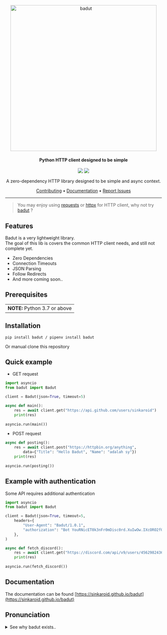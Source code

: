 <div align="center">
<a href="https://sinkaroid.github.io/badut"><img width="470" src="https://cdn.discordapp.com/attachments/952117487166705747/965183519728996392/badot.png" alt="badut"></a>

<h4 align="center">Python HTTP client designed to be simple</h4>

<p align="center">
	<a href="https://github.com/sinkaroid/badut/actions/workflows/build.yml"><img src="https://github.com/sinkaroid/badut/actions/workflows/build.yml/badge.svg"></a>
	<a href="https://codeclimate.com/github/sinkaroid/badut/maintainability"><img src="https://api.codeclimate.com/v1/badges/7c53330c7a3c0c2a2006/maintainability"></a>
</p>

A zero-dependency HTTP library designed to be simple and async context.

<a href="https://github.com/sinkaroid/badut/blob/master/CONTRIBUTING.md">Contributing</a> •
<a href="https://sinkaroid.github.io/badut">Documentation</a> •
<a href="https://github.com/sinkaroid/badut/issues/new/choose">Report Issues</a>
</div>

---

> You may enjoy using [requests](https://requests.readthedocs.io/en/master/) or [httpx](https://github.com/encode/httpx) for HTTP client, why not try [badut](https://sinkaroid.github.io/badut/) ?
## Features
Badut is a very lightweight library.  
The goal of this lib is covers the common HTTP client needs, and still not complete yet.
- Zero Dependencies
- Connection Timeouts
- JSON Parsing
- Follow Redirects
- And more coming soon..

## Prerequisites
<table>
	<td><b>NOTE:</b> Python 3.7 or above</td>
</table>

## Installation
`pip install badut / pipenv install badut`

Or manual clone this repository

## Quick example
- GET request
```py
import asyncio
from badut import Badut

client = Badut(json=True, timeout=5)

async def main():
    res = await client.get("https://api.github.com/users/sinkaroid")
    print(res)
    
asyncio.run(main())
```

- POST request
```py
async def posting():
    res = await client.post("https://httpbin.org/anything",
        data={"Title": "Hello Badut", "Name": "adalah sy"})
    print(res)
    
asyncio.run(posting())
```

## Example with authentication
Some API requires additional authentication
```py
import asyncio
from badut import Badut

client = Badut(json=True, timeout=5,
    headers={
        "User-Agent": "Badut/1.0.1",
        "authorization": "Bot YouRNicET0k3nFr0mDisc0rd.XuIwOw.IXcORO2fO5XXSmugSombong",
    },
)

async def fetch_discord():
    res = await client.get("https://discord.com/api/v9/users/456298243618504707")
    print(res)
    
asyncio.run(fetch_discord())
```

## Documentation

The documentation can be found [https://sinkaroid.github.io/badut](https://sinkaroid.github.io/badut)

## Pronunciation 
<details>
<summary>See why badut exists..</summary>

> [`id_ID`](https://www.localeplanet.com/java/id-ID/index.html) • **/ba·dut/** — pelawak (dalam pertunjukan dan sebagainya);  
You created an HTTP module for python, meanwhile [requests](https://requests.readthedocs.io/en/master/) and [httpx](https://github.com/encode/httpx) is exist and those libs is more powerful  

> <img width="470" src="https://cdn.discordapp.com/attachments/952117487166705747/965142744542642186/membadut.png" alt="badut">
</details>